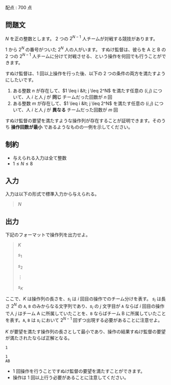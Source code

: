 配点 : $700$ 点

## 問題文

$N$ を正の整数とします。
$2$ つの $2^{N-1}$ 人チームが対戦する競技があります。

$1$ から $2^N$ の番号がついた $2^N$ 人の人がいます。
すぬけ監督は、彼らを A と B の $2$ つの $2^{N-1}$ 人チームに分けて対戦させる、という操作を何回でも行うことができます。

すぬけ監督は、$1$ 回以上操作を行った後、以下の $2$ つの条件の両方を満たすようにしたいです。

1. ある整数 $n$ が存在して、$1 \leq i &lt; j \leq 2^N$ を満たす任意の $(i,j)$ について、人 $i$ と人 $j$ が **同じ** チームだった回数が $n$ 回
2. ある整数 $m$ が存在して、$1 \leq i &lt; j \leq 2^N$ を満たす任意の $(i,j)$ について、人 $i$ と人 $j$ が **異なる** チームだった回数が $m$ 回

すぬけ監督の要望を満たすような操作列が存在することが証明できます。そのうち **操作回数が最小** であるようなものの一例を示してください。

## 制約

- 与えられる入力は全て整数
- $1 \leq N \leq 8$

## 入力

入力は以下の形式で標準入力から与えられる。

> $N$

## 出力

下記のフォーマットで操作列を出力せよ。

> $K$
> 
> $s_1$
> 
> $s_2$
> 
> $\vdots$
> 
> $s_K$

ここで、$K$ は操作列の長さを、$s_i$ は $i$ 回目の操作でのチーム分けを表す。
$s_{i}$ は長さ $2^N$ の `A`, `B` のみからなる文字列であり、$s_{i}$ の ${j}$ 文字目が `A` ならば $i$ 回目の操作で人 $j$ はチーム A に所属していたことを、`B` ならばチーム B に所属していたことを表す。`A`, `B` は $s_i$ において $2^{N-1}$ 回ずつ出現する必要があることに注意せよ。

$K$ が要望を満たす操作列の長さとして最小であり、操作の結果すぬけ監督の要望が満たされたならば正解となる。

```input1
1
```

```output1
1
AB
```

- $1$ 回操作を行うことですぬけ監督の要望を満たすことができます。
- 操作は $1$ 回以上行う必要があることに注意してください。